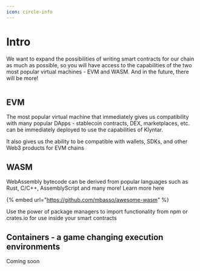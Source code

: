 ```yaml
---
icon: circle-info
---
```


# Intro

We want to expand the possibilities of writing smart contracts for our chain as much as possible, so you will have access to the capabilities of the two most popular virtual machines - EVM and WASM. And in the future, there will be more!

<figure><img src="../.gitbook/assets/Frame 29.png" alt=""><figcaption></figcaption></figure>

## EVM

The most popular virtual machine that immediately gives us compatibility with many popular DApps - stablecoin contracts, DEX, marketplaces, etc. can be immediately deployed to use the capabilities of Klyntar.

It also gives us the ability to be compatible with wallets, SDKs, and other Web3 products for EVM chains

## WASM

WebAssembly bytecode can be derived from popular languages ​​such as Rust, C/C++, AssemblyScript and many more! Learn more here

{% embed url="https://github.com/mbasso/awesome-wasm" %}

Use the power of package managers to import functionality from npm or crates.io for use inside your smart contracts

## Containers - a game changing execution environments

Coming soon
